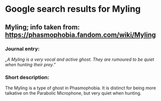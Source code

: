 # Google search results for Myling
## Myling; info taken from: https://phasmophobia.fandom.com/wiki/Myling
### Journal entry:
*„A Myling is a very vocal and active ghost. They are rumoured to be quiet when hunting their prey.”*

### Short description:
The Myling is a type of ghost in Phasmophobia. It is distinct for being more talkative on the Parabolic Microphone, but very quiet when hunting.